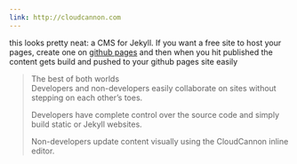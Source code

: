 ```yaml
---
link: http://cloudcannon.com
---
```


this looks pretty neat: a CMS for Jekyll. If you want a free site to host your pages, create one on [github pages](pages.githbub.com)&nbsp;and then when you hit published the content gets build and pushed to your github pages site easily

> The best of both worlds
> <br>Developers and non-developers easily collaborate on sites without stepping on each other’s toes.
>
> Developers have complete control over the source code and simply build static or Jekyll websites.
>
> Non-developers update content visually using the CloudCannon inline editor.